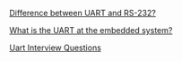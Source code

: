 [Difference between UART and RS-232?](https://electronics.stackexchange.com/questions/110478/difference-between-uart-and-rs-232)

[What is the UART at the embedded system?](https://www.quora.com/What-is-the-UART-at-the-embedded-system)

[Uart Interview Questions](https://www.cinterviewtips.com/p/uart-interview-questions.html)